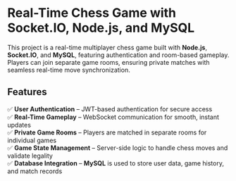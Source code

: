 # Real-Time Chess Game with Socket.IO, Node.js, and MySQL  

This project is a real-time multiplayer chess game built with **Node.js**, **Socket.IO**, and **MySQL**, featuring authentication and room-based gameplay. Players can join separate game rooms, ensuring private matches with seamless real-time move synchronization.  

## Features  
✅ **User Authentication** – JWT-based authentication for secure access  
✅ **Real-Time Gameplay** – WebSocket communication for smooth, instant updates  
✅ **Private Game Rooms** – Players are matched in separate rooms for individual games  
✅ **Game State Management** – Server-side logic to handle chess moves and validate legality  
✅ **Database Integration** – **MySQL** is used to store user data, game history, and match records  


